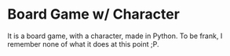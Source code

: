 # Board Game w/ Character

It is a board game, with a character, made in Python. To be frank, I remember none of what it does at this point ;P.
